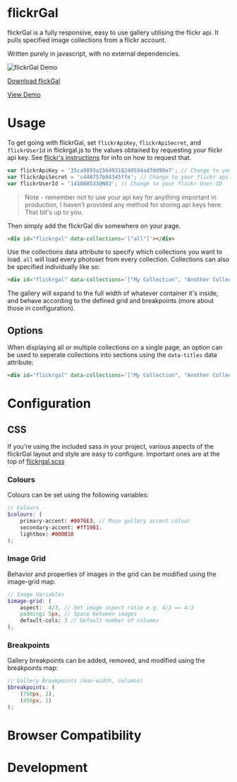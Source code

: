 # flickrGal

flickrGal is a fully responsive, easy to use gallery utilising the flickr api. It pulls specified image collections from a flickr account.

Written purely in javascript, with no external dependencies.

![flickrGal Demo](preview.png)

[Download flickGal](https://raw.githubusercontent.com/bluefantail/flickrGal/master/dist/flickrgal.zip)

[View Demo](http://bluefantail.github.io/flickrGal)

# Usage

To get going with flickrGal, set `flickrApiKey`, `flickrApiSecret`, and `flickrUserId` in flickrgal.js to the values obtained by requesting your flickr api key. See [flickr's instructions](https://www.flickr.com/services/apps/create) for info on how to request that.

``` javascript
var flickrApiKey = '35ca9893a15649318240594ad7dd98e7'; // Change to your flickr api key
var flickrApiSecret = 'c440757b04345ffe'; // Change to your flickr api secret
var flickrUserId = '141088533@N02'; // Change to your flickr User ID
```

> Note - remember not to use your api key for anything important in production, I haven't provided any method for storing api keys here. That bit's up to you.

Then simply add the flickrGal div somewhere on your page.
``` html
<div id="flickrgal" data-collections='["all"]'></div>
```

Use the collections data attribute to specify which collections you want to load. `all` will load every photoset from every collection.
Collections can also be specified individually like so:

``` html
<div id="flickrgal" data-collections='["My Collection", "Another Collection"]'></div>
```

The gallery will expand to the full width of whatever container it's inside, and behave according to the defined grid and breakpoints (more about those in configuration). 

## Options

When displaying all or multiple collections on a single page, an option can be used to seperate collections into sections using the `data-titles` data attribute:

``` html
<div id="flickrgal" data-collections='["My Collection", "Another Collection"]' data-titles></div>
```

# Configuration

## CSS

If you're using the included sass in your project, various aspects of the flickrGal layout and style are easy to configure. Important ones are at the top of [flickrgal.scss](https://github.com/bluefantail/flickrGal/blob/master/_sass/flickrgal.scss)

### Colours

Colours can be set using the following variables:

``` scss
// Colours
$colours: (
	primary-accent: #0076E3, // Main gallery accent colour
	secondary-accent: #ff1981, 
	lightbox: #000B10
);
```

### Image Grid

Behavior and properties of images in the grid can be modified using the image-grid map:

``` scss
// Image Variables
$image-grid: (
	aspect:  4/3, // Set image aspect ratio e.g. 4/3 == 4:3 
	padding: 5px, // Space between images
	default-cols: 3 // Default number of columns
);
```

### Breakpoints

Gallery breakpoints can be added, removed, and modified using the breakpoints map:

``` scss
// Gallery Breakpoints (max-width, columns)
$breakpoints: (
	(750px, 2),
	(450px, 1)
);
```

# Browser Compatibility
# Development